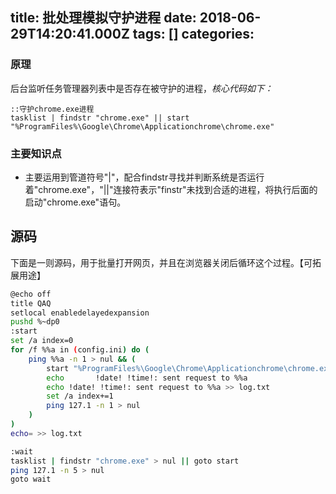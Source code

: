 
title: 批处理模拟守护进程
date: 2018-06-29T14:20:41.000Z
tags: []
categories: 
---
### <a name="bnuhky"></a>原理
后台监听任务管理器列表中是否存在被守护的进程，*核心代码如下：*

```
::守护chrome.exe进程
tasklist | findstr "chrome.exe" || start "%ProgramFiles%\Google\Chrome\Applicationchrome\chrome.exe"
```

### <a name="zwh7oo"></a>主要知识点

* 主要运用到管道符号"|"，配合findstr寻找并判断系统是否运行着"chrome.exe"，"||"连接符表示"finstr"未找到合适的进程，将执行后面的启动"chrome.exe"语句。


## <a name="i601vn"></a>源码

下面是一则源码，用于批量打开网页，并且在浏览器关闭后循环这个过程。【可拓展用途】

```Bash
@echo off
title QAQ
setlocal enabledelayedexpansion
pushd %~dp0
:start
set /a index=0
for /f %%a in (config.ini) do (
	ping %%a -n 1 > nul && (
		start "%ProgramFiles%\Google\Chrome\Applicationchrome\chrome.exe" http://%%a
		echo 	   !date! !time!: sent request to %%a
		echo !date! !time!: sent request to %%a >> log.txt
		set /a index+=1
		ping 127.1 -n 1 > nul
	)
)
echo= >> log.txt

:wait
tasklist | findstr "chrome.exe" > nul || goto start
ping 127.1 -n 5 > nul
goto wait
```


